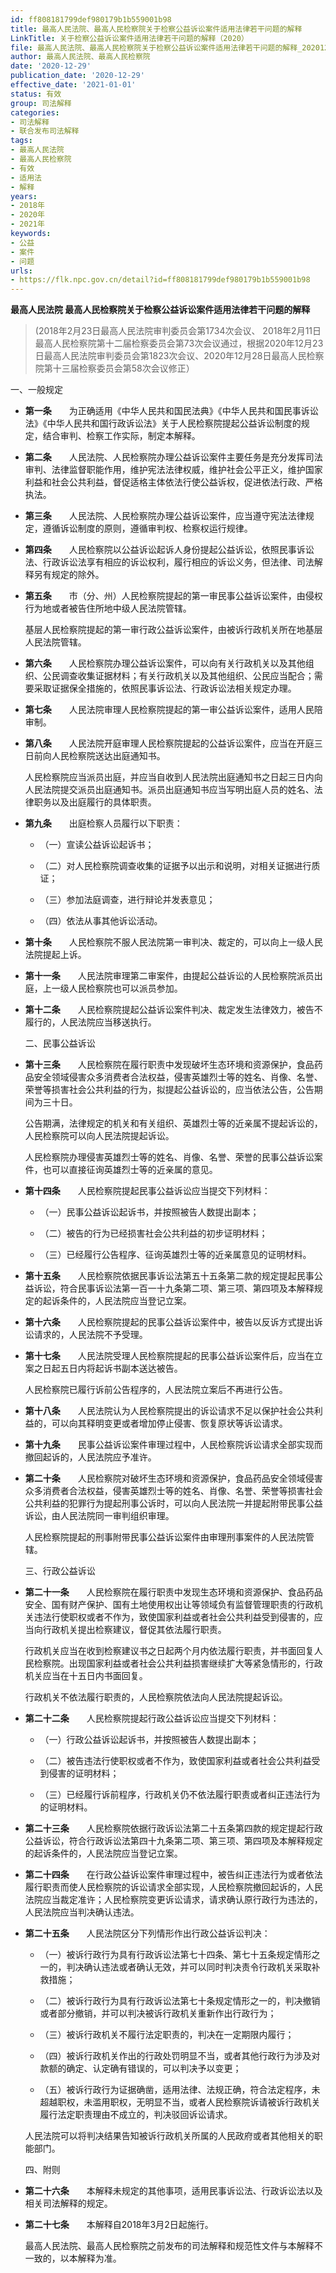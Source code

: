 ```yaml
---
id: ff808181799def980179b1b559001b98
title: 最高人民法院、最高人民检察院关于检察公益诉讼案件适用法律若干问题的解释
LinkTitle: 关于检察公益诉讼案件适用法律若干问题的解释（2020）
file: 最高人民法院、最高人民检察院关于检察公益诉讼案件适用法律若干问题的解释_20201229_ff808181799def980179b1b559001b98.doc
author: 最高人民法院、最高人民检察院
date: '2020-12-29'
publication_date: '2020-12-29'
effective_date: '2021-01-01'
status: 有效
group: 司法解释
categories:
- 司法解释
- 联合发布司法解释
tags:
- 最高人民法院
- 最高人民检察院
- 有效
- 适用法
- 解释
years:
- 2018年
- 2020年
- 2021年
keywords:
- 公益
- 案件
- 问题
urls:
- https://flk.npc.gov.cn/detail?id=ff808181799def980179b1b559001b98
---
```


**最高人民法院 最高人民检察院关于检察公益诉讼案件适用法律若干问题的解释**

> (2018年2月23日最高人民法院审判委员会第1734次会议、
> 2018年2月11日最高人民检察院第十二届检察委员会第73次会议通过，根据2020年12月23日最高人民法院审判委员会第1823次会议、2020年12月28日最高人民检察院第十三届检察委员会第58次会议修正）

一、一般规定

- **第一条**　　为正确适用《中华人民共和国民法典》《中华人民共和国民事诉讼法》《中华人民共和国行政诉讼法》关于人民检察院提起公益诉讼制度的规定，结合审判、检察工作实际，制定本解释。

- **第二条**　　人民法院、人民检察院办理公益诉讼案件主要任务是充分发挥司法审判、法律监督职能作用，维护宪法法律权威，维护社会公平正义，维护国家利益和社会公共利益，督促适格主体依法行使公益诉权，促进依法行政、严格执法。

- **第三条**　　人民法院、人民检察院办理公益诉讼案件，应当遵守宪法法律规定，遵循诉讼制度的原则，遵循审判权、检察权运行规律。

- **第四条**　　人民检察院以公益诉讼起诉人身份提起公益诉讼，依照民事诉讼法、行政诉讼法享有相应的诉讼权利，履行相应的诉讼义务，但法律、司法解释另有规定的除外。

- **第五条**　　市（分、州）人民检察院提起的第一审民事公益诉讼案件，由侵权行为地或者被告住所地中级人民法院管辖。

  基层人民检察院提起的第一审行政公益诉讼案件，由被诉行政机关所在地基层人民法院管辖。

- **第六条**　　人民检察院办理公益诉讼案件，可以向有关行政机关以及其他组织、公民调查收集证据材料；有关行政机关以及其他组织、公民应当配合；需要采取证据保全措施的，依照民事诉讼法、行政诉讼法相关规定办理。

- **第七条**　　人民法院审理人民检察院提起的第一审公益诉讼案件，适用人民陪审制。

- **第八条**　　人民法院开庭审理人民检察院提起的公益诉讼案件，应当在开庭三日前向人民检察院送达出庭通知书。

  人民检察院应当派员出庭，并应当自收到人民法院出庭通知书之日起三日内向人民法院提交派员出庭通知书。派员出庭通知书应当写明出庭人员的姓名、法律职务以及出庭履行的具体职责。

- **第九条**　　出庭检察人员履行以下职责：

  - （一）宣读公益诉讼起诉书；

  - （二）对人民检察院调查收集的证据予以出示和说明，对相关证据进行质证；

  - （三）参加法庭调查，进行辩论并发表意见；

  - （四）依法从事其他诉讼活动。

- **第十条**　　人民检察院不服人民法院第一审判决、裁定的，可以向上一级人民法院提起上诉。

- **第十一条**　　人民法院审理第二审案件，由提起公益诉讼的人民检察院派员出庭，上一级人民检察院也可以派员参加。

- **第十二条**　　人民检察院提起公益诉讼案件判决、裁定发生法律效力，被告不履行的，人民法院应当移送执行。

  二、民事公益诉讼

- **第十三条**　　人民检察院在履行职责中发现破坏生态环境和资源保护，食品药品安全领域侵害众多消费者合法权益，侵害英雄烈士等的姓名、肖像、名誉、荣誉等损害社会公共利益的行为，拟提起公益诉讼的，应当依法公告，公告期间为三十日。

  公告期满，法律规定的机关和有关组织、英雄烈士等的近亲属不提起诉讼的，人民检察院可以向人民法院提起诉讼。

  人民检察院办理侵害英雄烈士等的姓名、肖像、名誉、荣誉的民事公益诉讼案件，也可以直接征询英雄烈士等的近亲属的意见。

- **第十四条**　　人民检察院提起民事公益诉讼应当提交下列材料：

  - （一）民事公益诉讼起诉书，并按照被告人数提出副本；

  - （二）被告的行为已经损害社会公共利益的初步证明材料；

  - （三）已经履行公告程序、征询英雄烈士等的近亲属意见的证明材料。

- **第十五条**　　人民检察院依据民事诉讼法第五十五条第二款的规定提起民事公益诉讼，符合民事诉讼法第一百一十九条第二项、第三项、第四项及本解释规定的起诉条件的，人民法院应当登记立案。

- **第十六条**　　人民检察院提起的民事公益诉讼案件中，被告以反诉方式提出诉讼请求的，人民法院不予受理。

- **第十七条**　　人民法院受理人民检察院提起的民事公益诉讼案件后，应当在立案之日起五日内将起诉书副本送达被告。

  人民检察院已履行诉前公告程序的，人民法院立案后不再进行公告。

- **第十八条**　　人民法院认为人民检察院提出的诉讼请求不足以保护社会公共利益的，可以向其释明变更或者增加停止侵害、恢复原状等诉讼请求。

- **第十九条**　　民事公益诉讼案件审理过程中，人民检察院诉讼请求全部实现而撤回起诉的，人民法院应予准许。

- **第二十条**　　人民检察院对破坏生态环境和资源保护，食品药品安全领域侵害众多消费者合法权益，侵害英雄烈士等的姓名、肖像、名誉、荣誉等损害社会公共利益的犯罪行为提起刑事公诉时，可以向人民法院一并提起附带民事公益诉讼，由人民法院同一审判组织审理。

  人民检察院提起的刑事附带民事公益诉讼案件由审理刑事案件的人民法院管辖。

  三、行政公益诉讼

- **第二十一条**　　人民检察院在履行职责中发现生态环境和资源保护、食品药品安全、国有财产保护、国有土地使用权出让等领域负有监督管理职责的行政机关违法行使职权或者不作为，致使国家利益或者社会公共利益受到侵害的，应当向行政机关提出检察建议，督促其依法履行职责。

  行政机关应当在收到检察建议书之日起两个月内依法履行职责，并书面回复人民检察院。出现国家利益或者社会公共利益损害继续扩大等紧急情形的，行政机关应当在十五日内书面回复。

  行政机关不依法履行职责的，人民检察院依法向人民法院提起诉讼。

- **第二十二条**　　人民检察院提起行政公益诉讼应当提交下列材料：

  - （一）行政公益诉讼起诉书，并按照被告人数提出副本；

  - （二）被告违法行使职权或者不作为，致使国家利益或者社会公共利益受到侵害的证明材料；

  - （三）已经履行诉前程序，行政机关仍不依法履行职责或者纠正违法行为的证明材料。

- **第二十三条**　　人民检察院依据行政诉讼法第二十五条第四款的规定提起行政公益诉讼，符合行政诉讼法第四十九条第二项、第三项、第四项及本解释规定的起诉条件的，人民法院应当登记立案。

- **第二十四条**　　在行政公益诉讼案件审理过程中，被告纠正违法行为或者依法履行职责而使人民检察院的诉讼请求全部实现，人民检察院撤回起诉的，人民法院应当裁定准许；人民检察院变更诉讼请求，请求确认原行政行为违法的，人民法院应当判决确认违法。

- **第二十五条**　　人民法院区分下列情形作出行政公益诉讼判决：

  - （一）被诉行政行为具有行政诉讼法第七十四条、第七十五条规定情形之一的，判决确认违法或者确认无效，并可以同时判决责令行政机关采取补救措施；

  - （二）被诉行政行为具有行政诉讼法第七十条规定情形之一的，判决撤销或者部分撤销，并可以判决被诉行政机关重新作出行政行为；

  - （三）被诉行政机关不履行法定职责的，判决在一定期限内履行；

  - （四）被诉行政机关作出的行政处罚明显不当，或者其他行政行为涉及对款额的确定、认定确有错误的，可以判决予以变更；

  - （五）被诉行政行为证据确凿，适用法律、法规正确，符合法定程序，未超越职权，未滥用职权，无明显不当，或者人民检察院诉请被诉行政机关履行法定职责理由不成立的，判决驳回诉讼请求。

  人民法院可以将判决结果告知被诉行政机关所属的人民政府或者其他相关的职能部门。

  四、附则

- **第二十六条**　　本解释未规定的其他事项，适用民事诉讼法、行政诉讼法以及相关司法解释的规定。

- **第二十七条**　　本解释自2018年3月2日起施行。

  最高人民法院、最高人民检察院之前发布的司法解释和规范性文件与本解释不一致的，以本解释为准。
